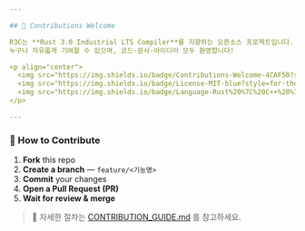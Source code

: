 ```yaml
---

## 🧩 Contributions Welcome

R3C는 **Rust 3.0 Industrial LTS Compiler**를 지향하는 오픈소스 프로젝트입니다.  
누구나 자유롭게 기여할 수 있으며, 코드·문서·아이디어 모두 환영합니다!

<p align="center">
  <img src="https://img.shields.io/badge/Contributions-Welcome-4CAF50?style=for-the-badge&logo=github" alt="Contributions Welcome"/>
  <img src="https://img.shields.io/badge/License-MIT-blue?style=for-the-badge"/>
  <img src="https://img.shields.io/badge/Language-Rust%20%7C%20C++%20%7C%20NASM-orange?style=for-the-badge"/>
</p>

---
```


### 🤝 How to Contribute
1. **Fork** this repo  
2. **Create a branch** — `feature/<기능명>`  
3. **Commit** your changes  
4. **Open a Pull Request (PR)**  
5. **Wait for review & merge**

> 📘 자세한 절차는 [CONTRIBUTION_GUIDE.md](./docs/CONTRIBUTION_GUIDE.md) 를 참고하세요.
